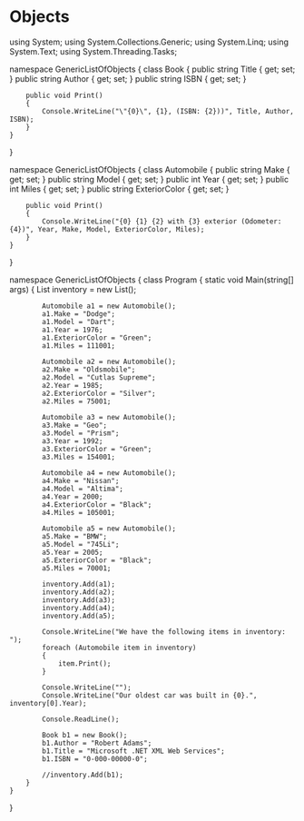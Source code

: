 # Objects

using System;
using System.Collections.Generic;
using System.Linq;
using System.Text;
using System.Threading.Tasks;

namespace GenericListOfObjects
{
    class Book
    {
        public string Title { get; set; }
        public string Author { get; set; }
        public string ISBN { get; set; }

        public void Print()
        {
            Console.WriteLine("\"{0}\", {1}, (ISBN: {2}))", Title, Author, ISBN);
        }
    }
}

namespace GenericListOfObjects
{
    class Automobile
    {
        public string Make { get; set; }
        public string Model { get; set; }
        public int Year { get; set; }
        public int Miles { get; set; }
        public string ExteriorColor { get; set; }

        public void Print()
        {
            Console.WriteLine("{0} {1} {2} with {3} exterior (Odometer: {4})", Year, Make, Model, ExteriorColor, Miles);
        }
    }
}

namespace GenericListOfObjects
{
    class Program
    {
        static void Main(string[] args)
        {
            List<Automobile> inventory = new List<Automobile>();

            Automobile a1 = new Automobile();
            a1.Make = "Dodge";
            a1.Model = "Dart";
            a1.Year = 1976;
            a1.ExteriorColor = "Green";
            a1.Miles = 111001;

            Automobile a2 = new Automobile();
            a2.Make = "Oldsmobile";
            a2.Model = "Cutlas Supreme";
            a2.Year = 1985;
            a2.ExteriorColor = "Silver";
            a2.Miles = 75001;

            Automobile a3 = new Automobile();
            a3.Make = "Geo";
            a3.Model = "Prism";
            a3.Year = 1992;
            a3.ExteriorColor = "Green";
            a3.Miles = 154001;

            Automobile a4 = new Automobile();
            a4.Make = "Nissan";
            a4.Model = "Altima";
            a4.Year = 2000;
            a4.ExteriorColor = "Black";
            a4.Miles = 105001;

            Automobile a5 = new Automobile();
            a5.Make = "BMW";
            a5.Model = "745Li";
            a5.Year = 2005;
            a5.ExteriorColor = "Black";
            a5.Miles = 70001;

            inventory.Add(a1);
            inventory.Add(a2);
            inventory.Add(a3);
            inventory.Add(a4);
            inventory.Add(a5);

            Console.WriteLine("We have the following items in inventory: ");
            foreach (Automobile item in inventory)
            {
                item.Print();
            }

            Console.WriteLine("");
            Console.WriteLine("Our oldest car was built in {0}.", inventory[0].Year);

            Console.ReadLine();

            Book b1 = new Book();
            b1.Author = "Robert Adams";
            b1.Title = "Microsoft .NET XML Web Services";
            b1.ISBN = "0-000-00000-0";

            //inventory.Add(b1);
        }
    }
}
